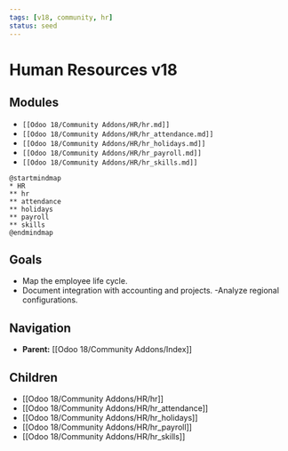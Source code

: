 ```yaml
---
tags: [v18, community, hr]
status: seed
---
```

# Human Resources v18

## Modules
- `[[Odoo 18/Community Addons/HR/hr.md]]`
- `[[Odoo 18/Community Addons/HR/hr_attendance.md]]`
- `[[Odoo 18/Community Addons/HR/hr_holidays.md]]`
- `[[Odoo 18/Community Addons/HR/hr_payroll.md]]`
- `[[Odoo 18/Community Addons/HR/hr_skills.md]]`

```plantuml
@startmindmap
* HR
** hr
** attendance
** holidays
** payroll
** skills
@endmindmap
```

## Goals
- Map the employee life cycle.
- Document integration with accounting and projects.
-Analyze regional configurations.







## Navigation
- **Parent:** [[Odoo 18/Community Addons/Index]]


## Children
- [[Odoo 18/Community Addons/HR/hr]]
- [[Odoo 18/Community Addons/HR/hr_attendance]]
- [[Odoo 18/Community Addons/HR/hr_holidays]]
- [[Odoo 18/Community Addons/HR/hr_payroll]]
- [[Odoo 18/Community Addons/HR/hr_skills]]